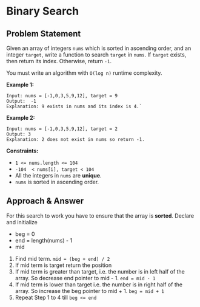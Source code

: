 # Binary Search
## Problem Statement
Given an array of integers  `nums`  which is sorted in ascending order, and an integer  `target`, write a function to search  `target`  in  `nums`. If  `target`  exists, then return its index. Otherwise, return  `-1`.

You must write an algorithm with  `O(log n)`  runtime complexity.

**Example 1:**
```
Input: nums = [-1,0,3,5,9,12], target = 9
Output:  -1
Explanation: 9 exists in nums and its index is 4.`
```

**Example 2:**
```
Input: nums = [-1,0,3,5,9,12], target = 2
Output: 3
Explanation: 2 does not exist in nums so return -1.
```

**Constraints:**

-    `1 <= nums.length <= 104`
-   `-104  < nums[i], target < 104`
-   All the integers in  `nums`  are  **unique**.
-   `nums`  is sorted in ascending order.

## Approach & Answer
For this search to work you have to ensure that the array is **sorted**.
Declare and initialize
- beg = 0
- end = length(nums) - 1
- mid
1. Find mid term. `mid = (beg + end) / 2`
2. If mid term is target return the position
3. If mid term is greater than target, i.e. the number is in left half of the array. So decrease end pointer to mid - 1. `end = mid - 1`
4. If mid term is lower than target i.e. the number is in right half of the array. So increase the beg pointer to mid + 1. `beg = mid + 1`
5. Repeat Step 1 to 4 till `beg <= end` 
